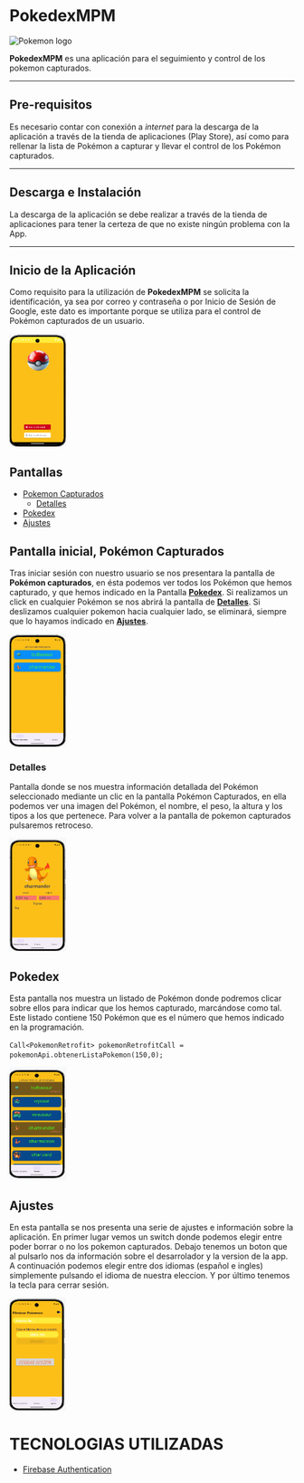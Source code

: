 # PokedexMPM

<img src="https://live.staticflickr.com/4027/4584901866_fcf25b6f4b_b.jpg" alt="Pokemon logo" width="500" height="300">

**PokedexMPM** es una aplicación para el seguimiento y control de los pokemon capturados.
***
## Pre-requisitos

Es necesario contar con conexión a *internet* para la descarga de la aplicación a través de la tienda de aplicaciones (Play Store), así como para rellenar la lista de Pokémon a capturar y llevar el control de los Pokémon capturados. 
***
## Descarga e Instalación

La descarga de la aplicación se debe realizar a través de la tienda de aplicaciones para tener la certeza de que no existe ningún problema con la App.

***
## Inicio de la Aplicación
Como requisito para la utilización de **PokedexMPM** se solicita la identificación, ya sea por correo y contraseña o por Inicio de Sesión de Google, este dato es importante porque se utiliza para el control de Pokémon capturados de un usuario.

<img src="Imagenes/login.png" alt="pantalla inicial, pokemon capturados" width="100" height="200">


## Pantallas
+ [Pokemon Capturados](#capturados)
    + [Detalles](#detalles)
+ [Pokedex](#pokedex)
+ [Ajustes](#ajustes)
  
<a id="capturados"></a>
## Pantalla inicial, **Pokémon Capturados**
Tras iniciar sesión con nuestro usuario se nos presentara la pantalla de **Pokémon capturados**, en ésta podemos ver todos los Pokémon que hemos capturado, y que hemos indicado en la Pantalla [**Pokedex**](#pokedex). Si realizamos un click en cualquier Pokémon se nos abrirá la pantalla de [**Detalles**](#detalles). Si deslizamos cualquier pokemon hacia cualquier lado, se eliminará, siempre que lo hayamos indicado en [**Ajustes**](#ajustes).

<img src="Imagenes/pokemon_capturados.png" alt="pantalla inicial, pokemon capturados" width="100" height="200">

 <a id="detalles"></a>
### Detalles
Pantalla donde se nos muestra información detallada del Pokémon seleccionado mediante un clic en la pantalla Pokémon Capturados, en ella podemos ver una imagen del Pokémon, el nombre, el peso, la altura y los tipos a los que pertenece. Para volver a la pantalla de pokemon capturados pulsaremos retroceso.

<img src="Imagenes/detalles.png" alt="pantalla detalles" width="100" height="200">

 <a id="pokedex"></a>
 
## Pokedex
Esta pantalla nos muestra un listado de Pokémon donde podremos clicar sobre ellos para indicar que los hemos capturado, marcándose como tal.
Este listado contiene 150 Pokémon que es el número que hemos  indicado en la programación.

``Call<PokemonRetrofit> pokemonRetrofitCall = pokemonApi.obtenerListaPokemon(150,0);``

<img src="Imagenes/pokedex.png" alt="pantalla pokedex" width="100" height="200">

<a id=”ajustes”></a>
## Ajustes
En esta pantalla se nos presenta una serie de ajustes e información sobre la aplicación.
En primer lugar vemos un switch donde podemos elegir entre poder borrar o no los pokemon capturados.
Debajo tenemos un boton que al pulsarlo nos da información sobre el desarrolador y la version de la app.
A continuación podemos elegir entre dos idiomas (español e ingles) simplemente pulsando el idioma de nuestra eleccion.
Y por último tenemos la tecla para cerrar sesión.

<img src="Imagenes/setting.png" alt="pantalla ajustes" width="100" height="200">

# TECNOLOGIAS UTILIZADAS

+ [Firebase Authentication](https://firebase.google.com/docs/auth?hl=es-419)







